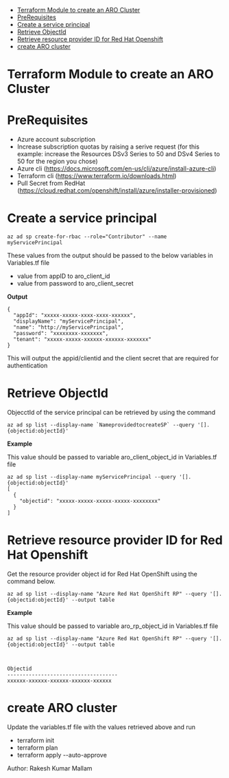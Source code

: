 - [Terraform Module to create an ARO Cluster](#terraform-module-to-create-an-aro-cluster)
- [PreRequisites](#prerequisites)
- [Create a service principal](#create-a-service-principal)
- [Retrieve ObjectId](#retrieve-objectid)
- [Retrieve resource provider ID for Red Hat Openshift](#retrieve-resource-provider-id-for-red-hat-openshift)
- [create ARO cluster](#create-aro-cluster)

# Terraform Module to create an ARO Cluster

# PreRequisites

- Azure account subscription
- Increase subscription quotas by raising a serive request (for this example: increase the Resources DSv3 Series to 50 and DSv4 Series to 50 for the region you chose)
- Azure cli (https://docs.microsoft.com/en-us/cli/azure/install-azure-cli)
- Terraform cli (https://www.terraform.io/downloads.html)
- Pull Secret from RedHat (https://cloud.redhat.com/openshift/install/azure/installer-provisioned)

# Create a service principal

```
az ad sp create-for-rbac --role="Contributor" --name myServicePrincipal
```

These values from the output should be passed to the below variables in Variables.tf file

- value from appID to aro_client_id
- value from password to aro_client_secret

**Output**

```
{
  "appId": "xxxxx-xxxxx-xxxx-xxxx-xxxxxx", 
  "displayName": "myServicePrincipal",     
  "name": "http://myServicePrincipal",
  "password": "xxxxxxxx-xxxxxxx",          
  "tenant": "xxxxx-xxxxx-xxxxxx-xxxxxx-xxxxxxx" 
}
```

This will output the appid/clientid and the client secret that are required for authentication

# Retrieve ObjectId

ObjecctId of the service principal can be retrieved by using the command

```
az ad sp list --display-name `NameprovidedtocreateSP` --query '[].{objectid:objectId}'
```

**Example**

This value should be passed to variable aro_client_object_id in Variables.tf file

```
az ad sp list --display-name myServicePrincipal --query '[].{objectid:objectId}' 
[
  {
    "objectid": "xxxxx-xxxxx-xxxxx-xxxxx-xxxxxxxx"  
  }
]
```

# Retrieve resource provider ID for Red Hat Openshift
Get the resource provider object id for Red Hat OpenShift using the command below.

```
az ad sp list --display-name "Azure Red Hat OpenShift RP" --query '[].{objectid:objectId}' --output table
```

**Example**

This value should be passed to variable aro_rp_object_id in Variables.tf file

```
az ad sp list --display-name "Azure Red Hat OpenShift RP" --query '[].{objectid:objectId}' --output table



Objectid
------------------------------------
xxxxxx-xxxxxx-xxxxxx-xxxxxx-xxxxxx  
```

# create ARO cluster

Update the variables.tf file with the values retrieved above and run

- terraform init
- terraform plan
- terraform apply --auto-approve


Author: Rakesh Kumar Mallam